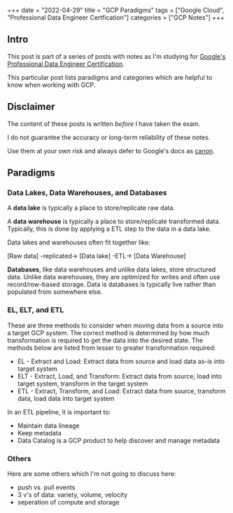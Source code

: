 +++
date = "2022-04-29"
title = "GCP Paradigms"
tags = ["Google Cloud", "Professional Data Engineer Certfication"]
categories = ["GCP Notes"]
+++

## Intro

This post is part of a series of posts with notes as I'm studying for [Google's Professional Data Engineer Certification](https://cloud.google.com/certification/data-engineer).

This particular post lists paradigms and categories which are helpful to know when working with GCP.

## Disclaimer

The content of these posts is written *before* I have taken the exam.

I do not guarantee the accuracy or long-term reliability of these notes.

Use them at your own risk and always defer to Google's docs as [canon](https://en.wikipedia.org/wiki/Canon_(basic_principle)).

## Paradigms

### Data Lakes, Data Warehouses, and Databases

A **data lake** is typically a place to store/replicate raw data.

A **data warehouse** is typically a place to store/replicate transformed data.
Typically, this is done by applying a ETL step to the data in a data lake.

Data lakes and warehouses often fit together like:

[Raw data] -replicated-> [Data lake] -ETL-> [Data Warehouse]

**Databases**, like data warehouses and unlike data lakes, store structured data. Unlike data warehouses, they are optimized
for writes and often use record/row-based storage. Data is databases is typically live rather than populated from somewhere else.

### EL, ELT, and ETL

These are three methods to consider when moving data from a source into a target GCP system.
The correct method is determined by how much transformation is required to get the data into the desired state.
The methods below are listed from lesser to greater transformation required:

- EL - Extract and Load: Extract data from source and load data as-is into target system
- ELT - Extract, Load, and Transform: Extract data from source, load into target system, transform in the target system
- ETL - Extract, Transform, and Load: Extract data from source, transform data, load data into target system

In an ETL pipeline, it is important to:

- Maintain data lineage
- Keep metadata
- Data Catalog is a GCP product to help discover and manage metadata

### Others

Here are some others which I'm not going to discuss here:

- push vs. pull events
- 3 v's of data: variety, volume, velocity
- seperation of compute and storage

